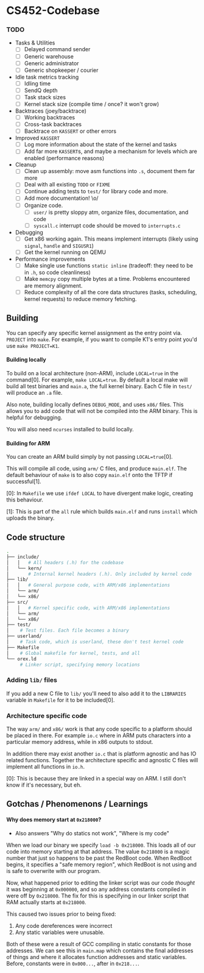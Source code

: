 CS452-Codebase
==============

### TODO
- Tasks & Utilities
  - [ ] Delayed command sender
  - [ ] Generic warehouse
  - [ ] Generic administrator
  - [ ] Generic shopkeeper / courier
- Idle task metrics tracking
  - [ ] Idling time
  - [ ] SendQ depth
  - [ ] Task stack sizes
  - [ ] Kernel stack size (compile time / once? it won't grow)
- Backtraces (joey/backtrace)
  - [ ] Working backtraces
  - [ ] Cross-task backtraces
  - [ ] Backtrace on `KASSERT` or other errors
- Improved `KASSERT`
  - [ ] Log more information about the state of the kernel and tasks
  - [ ] Add far more `KASSERT`s, and maybe a mechanism for levels which are enabled (performance reasons)
- Cleanup
  - [ ] Clean up assembly: move asm functions into `.s`, document them far more
  - [ ] Deal with all existing `TODO` or `FIXME`
  - [ ] Continue adding tests to `test/` for library code and more.
  - [ ] Add more documentation! \o/
  - [ ] Organize code.
    - [ ] `user/` is pretty sloppy atm, organize files, documentation, and code
    - [ ] `syscall.c` interrupt code should be moved to `interrupts.c`
- Debugging
  - [ ] Get x86 working again. This means implement interrupts (likely using `signal`, `handle` and `SIGUSR1`)
  - [ ] Get the kernel running on QEMU
- Performance improvements
  - [ ] Make single use functions `static inline` (tradeoff: they need to be in `.h`, so code cleanliness)
  - [ ] Make `memcpy` copy multiple bytes at a time. Problems encountered are memory alignment.
  - [ ] Reduce complexity of all the core data structures (tasks, scheduling, kernel requests) to reduce memory fetching.

Building
--------

You can specify any specific kernel assignment as the entry point via. `PROJECT` into `make`. For example, if you want to compile K1's entry point you'd use `make PROJECT=K1`.

#### Building locally
To build on a local architecture (non-ARM), include `LOCAL=true` in the command[0]. For example, `make LOCAL=true`. By default a local make will build all test binaries and `main.a`, the full kernel binary. Each C file in `test/` will produce an `.a` file.

Also note, building locally defines `DEBUG_MODE`, and uses `x86/` files. This allows you to add code that will not be compiled into the ARM binary. This is helpful for debugging.

You will also need `ncurses` installed to build locally.


#### Building for ARM
You can create an ARM build simply by not passing `LOCAL=true`[0].

This will compile all code, using `arm/` C files, and produce `main.elf`. The default behaviour of `make` is to also copy `main.elf` onto the TFTP if successful[1].



[0]: In `Makefile` we use `ifdef LOCAL` to have divergent make logic, creating this behaviour.

[1]: This is part of the `all` rule which builds `main.elf` and runs `install` which uploads the binary.


Code structure
------
```bash
.
├── include/
│   │   # All headers (.h) for the codebase
│   └── kern/
│       # Internal kernel headers (.h). Only included by kernel code
├── lib/
│   │   # General purpose code, with ARM/x86 implementations
│   └── arm/
│   └── x86/
├── src/
│   │   # Kernel specific code, with ARM/x86 implementations
│   └── arm/
│   └── x86/
├── test/
│    # Test files. Each file becomes a binary
├── userland/
│    # Task code, which is userland, these don't test kernel code
├── Makefile
│    # Global makefile for kernel, tests, and all
└── orex.ld
     # Linker script, specifying memory locations
```

### Adding `lib/` files

If you add a new C file to `lib/` you'll need to also add it to the `LIBRARIES` variable in `Makefile` for it to be included[0].

### Architecture specific code
The way `arm/` and `x86/` work is that any code specific to a platform should be placed in there. For example `io.c` where in ARM puts characters into a particular memory address, while in x86 outputs to stdout.

In addition there may exist another `io.c` that is platform agnostic and has IO related functions. Together the architecture specific and agnostic C files will implement all functions in `io.h`.


[0]: This is because they are linked in a special way on ARM. I still don't know if it's necessary, but eh.

Gotchas / Phenomenons / Learnings
-----

#### Why does memory start at `0x218000`?
- Also answers "Why do statics not work", "Where is my code"

When we load our binary we specify `load -b 0x218000`. This loads all of our code into memory starting at that address. The value `0x218000` is a magic number that just so happens to be past the RedBoot code. When RedBoot begins, it specifies a "safe memory region", which RedBoot is not using and is safe to overwrite with our program.

Now, what happened prior to editing the linker script was our code _thought_ it was beginning at `0x000000`, and so any address constants compiled in were off by `0x218000`. The fix for this is specifying in our linker script that RAM actually starts at `0x218000`.

This caused two issues prior to being fixed:
1. Any code dereferences were incorrect
2. Any static variables were unusable.

Both of these were a result of GCC compiling in static constants for those addresses. We can see this in `main.map` which contains the final addresses of things and where it allocates function addresses and static variables. Before, constants were in `0x000...`, after in `0x218...`.
